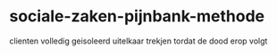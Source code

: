 # sociale-zaken-pijnbank-methode
clienten volledig geisoleerd uitelkaar trekjen tordat de dood erop volgt
